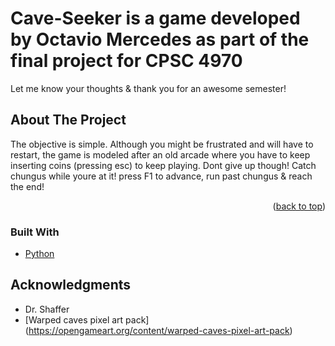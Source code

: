 # Cave-Seeker is a game developed by Octavio Mercedes as part of the final project for CPSC 4970




Let me know your thoughts & thank you for an awesome semester!

<!-- ABOUT THE PROJECT -->
## About The Project

The objective is simple. Although you might be frustrated and will have to restart, the game is modeled after an old arcade where you have to keep inserting coins (pressing esc) to keep playing. Dont give up though! Catch chungus while youre at it! press F1 to advance, run past chungus & reach the end! 

<p align="right">(<a href="#top">back to top</a>)</p>



### Built With

* [Python](https://www.python.org/)

<!-- ACKNOWLEDGMENTS -->
## Acknowledgments
* Dr. Shaffer 
* [Warped caves pixel art pack] (https://opengameart.org/content/warped-caves-pixel-art-pack)
